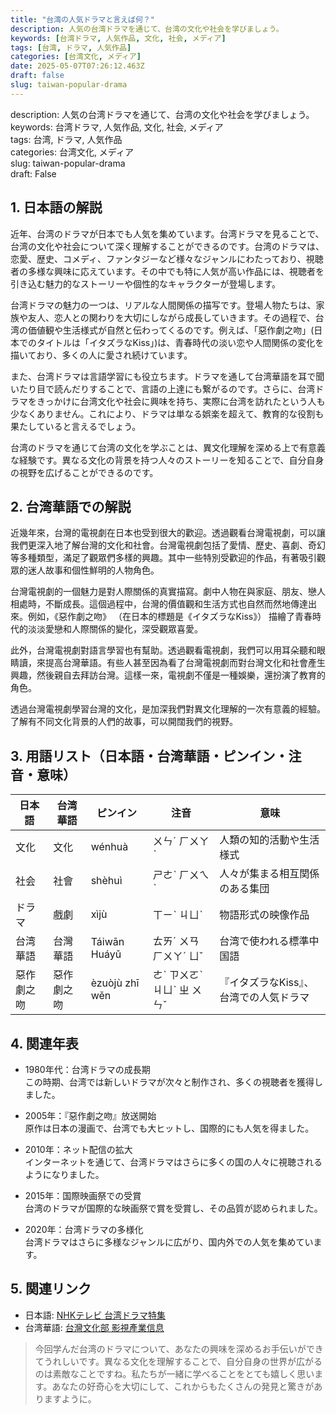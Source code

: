 ```yaml
---
title: "台湾の人気ドラマと言えば何？"
description: 人気の台湾ドラマを通じて、台湾の文化や社会を学びましょう。
keywords: [台湾ドラマ, 人気作品, 文化, 社会, メディア]
tags: [台湾, ドラマ, 人気作品]
categories: [台湾文化, メディア]
date: 2025-05-07T07:26:12.463Z
draft: false
slug: taiwan-popular-drama
---
```


description: 人気の台湾ドラマを通じて、台湾の文化や社会を学びましょう。  
keywords: 台湾ドラマ, 人気作品, 文化, 社会, メディア  
tags: 台湾, ドラマ, 人気作品  
categories: 台湾文化, メディア  
slug: taiwan-popular-drama  
draft: False  

## 1. 日本語の解説
近年、台湾のドラマが日本でも人気を集めています。台湾ドラマを見ることで、台湾の文化や社会について深く理解することができるのです。台湾のドラマは、恋愛、歴史、コメディ、ファンタジーなど様々なジャンルにわたっており、視聴者の多様な興味に応えています。その中でも特に人気が高い作品には、視聴者を引き込む魅力的なストーリーや個性的なキャラクターが登場します。

台湾ドラマの魅力の一つは、リアルな人間関係の描写です。登場人物たちは、家族や友人、恋人との関わりを大切にしながら成長していきます。その過程で、台湾の価値観や生活様式が自然と伝わってくるのです。例えば、「惡作劇之吻」(日本でのタイトルは「イタズラなKiss」)は、青春時代の淡い恋や人間関係の変化を描いており、多くの人に愛され続けています。

また、台湾ドラマは言語学習にも役立ちます。ドラマを通して台湾華語を耳で聞いたり目で読んだりすることで、言語の上達にも繋がるのです。さらに、台湾ドラマをきっかけに台湾文化や社会に興味を持ち、実際に台湾を訪れたという人も少なくありません。これにより、ドラマは単なる娯楽を超えて、教育的な役割も果たしていると言えるでしょう。

台湾のドラマを通じて台湾の文化を学ぶことは、異文化理解を深める上で有意義な経験です。異なる文化の背景を持つ人々のストーリーを知ることで、自分自身の視野を広げることができるのです。

## 2. 台湾華語での解説  
近幾年來，台灣的電視劇在日本也受到很大的歡迎。透過觀看台灣電視劇，可以讓我們更深入地了解台灣的文化和社會。台灣電視劇包括了愛情、歷史、喜劇、奇幻等多種類型，滿足了觀眾們多樣的興趣。其中一些特別受歡迎的作品，有著吸引觀眾的迷人故事和個性鮮明的人物角色。

台灣電視劇的一個魅力是對人際關係的真實描寫。劇中人物在與家庭、朋友、戀人相處時，不斷成長。這個過程中，台灣的價值觀和生活方式也自然而然地傳達出來。例如，《惡作劇之吻》 （在日本的標題是《イタズラなKiss》） 描繪了青春時代的淡淡愛戀和人際關係的變化，深受觀眾喜愛。

此外，台灣電視劇對語言學習也有幫助。透過觀看電視劇，我們可以用耳朵聽和眼睛讀，來提高台灣華語。有些人甚至因為看了台灣電視劇而對台灣文化和社會產生興趣，然後親自去拜訪台灣。這樣一來，電視劇不僅是一種娛樂，還扮演了教育的角色。

透過台灣電視劇學習台灣的文化，是加深我們對異文化理解的一次有意義的經驗。了解有不同文化背景的人們的故事，可以開闊我們的視野。

## 3. 用語リスト（日本語・台湾華語・ピンイン・注音・意味）
| 日本語 | 台湾華語 | ピンイン | 注音 | 意味 |
|---|---|---|---|---|
| 文化 | 文化 | wénhuà | ㄨㄣˊ ㄏㄨㄚˋ | 人類の知的活動や生活様式 |
| 社会 | 社會 | shèhuì | ㄕㄜˋ ㄏㄨㄟˋ | 人々が集まる相互関係のある集団 |
| ドラマ | 戲劇 | xìjù | ㄒㄧˋ ㄐㄩˋ | 物語形式の映像作品 |
| 台湾華語 | 台灣華語 | Táiwān Huáyǔ | ㄊㄞˊ ㄨㄢ ㄏㄨㄚˊ ㄩˇ | 台湾で使われる標準中国語 |
| 惡作劇之吻 | 惡作劇之吻 | èzuòjù zhī wěn | ㄜˋ ㄗㄨㄛˋ ㄐㄩˋ ㄓ ㄨㄣˇ | 『イタズラなKiss』、台湾での人気ドラマ |

## 4. 関連年表
- 1980年代：台湾ドラマの成長期  
  この時期、台湾では新しいドラマが次々と制作され、多くの視聴者を獲得しました。

- 2005年：『惡作劇之吻』放送開始  
  原作は日本の漫画で、台湾でも大ヒットし、国際的にも人気を得ました。

- 2010年：ネット配信の拡大  
  インターネットを通じて、台湾ドラマはさらに多くの国の人々に視聴されるようになりました。

- 2015年：国際映画祭での受賞  
  台湾のドラマが国際的な映画祭で賞を受賞し、その品質が認められました。

- 2020年：台湾ドラマの多様化  
  台湾ドラマはさらに多様なジャンルに広がり、国内外での人気を集めています。

## 5. 関連リンク  
- 日本語: [NHKテレビ 台湾ドラマ特集](https://www2.nhk.or.jp/hensei/program/p-news/taisend.html)  
- 台湾華語: [台灣文化部 影視產業信息](https://www.bamid.gov.tw/)  

> 今回学んだ台湾のドラマについて、あなたの興味を深めるお手伝いができてうれしいです。異なる文化を理解することで、自分自身の世界が広がるのは素敵なことですね。私たちが一緒に学べることをとても嬉しく思います。あなたの好奇心を大切にして、これからもたくさんの発見と驚きがありますように。